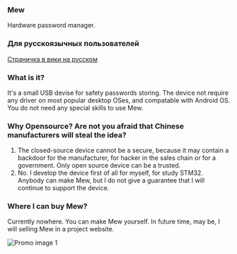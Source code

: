 ### Mew
Hardware password manager.


### Для русскоязычных пользователей
[Страничка в вики на русском](https://github.com/konachan700/Mew/wiki/%D0%9E%D0%BF%D0%B8%D1%81%D0%B0%D0%BD%D0%B8%D0%B5-%D1%83%D1%81%D1%82%D1%80%D0%BE%D0%B9%D1%81%D1%82%D0%B2%D0%B0-%D0%BD%D0%B0-%D1%80%D1%83%D1%81%D1%81%D0%BA%D0%BE%D0%BC)


### What is it? 
It's a small USB devise for safety passwords storing. The device not require any driver on most popular desktop OSes, and compatable with Android OS. You do not need any special skills to use Mew.


### Why Opensource? Are not you afraid that Chinese manufacturers will steal the idea?
1. The closed-source device cannot be a secure, because it may contain a backdoor for the manufacturer, for hacker 
in the sales chain or for a government. Only open source device can be a trusted. <br>
2. No. I develop the device first of all for myself, for study STM32. Anybody can make Mew, but I do not give a guarantee that I will continue to support the device.


### Where I can buy Mew?
Currently nowhere. You can make Mew yourself. In future time, may be, I will selling Mew in a project website.


![Promo image 1](https://github.com/konachan700/Mew/raw/master/promo/mew-0.1a-3.jpg)



